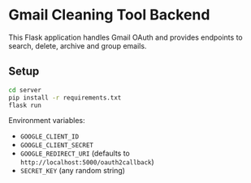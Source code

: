 # Gmail Cleaning Tool Backend

This Flask application handles Gmail OAuth and provides endpoints to search,
delete, archive and group emails.

## Setup

```bash
cd server
pip install -r requirements.txt
flask run
```

Environment variables:
- `GOOGLE_CLIENT_ID`
- `GOOGLE_CLIENT_SECRET`
- `GOOGLE_REDIRECT_URI` (defaults to `http://localhost:5000/oauth2callback`)
- `SECRET_KEY` (any random string)

